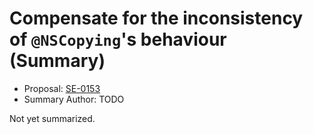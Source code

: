 # Compensate for the inconsistency of `@NSCopying`'s behaviour (Summary)

* Proposal: [SE-0153](https://github.com/apple/swift-evolution/blob/main/proposals/0153-compensate-for-the-inconsistency-of-nscopyings-behaviour.md)
* Summary Author: TODO

Not yet summarized.
